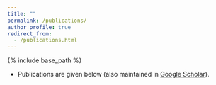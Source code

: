 ```yaml
---
title: ""
permalink: /publications/
author_profile: true
redirect_from: 
  - /publications.html
---
```


{% include base_path %}

* Publications are given below (also maintained in [Google Scholar](https://scholar.google.com/citations?hl=en&view_op=list_works&gmla=AJsN-F50vsbMeBgmvMP_vXslQU_lQmhoVCDDnEn4eHfLny5r_PwuAFn8OpuG5F3taZ0AYajTpMRM2P__wLc5MvmzvpqYtNQRlVlDGfhuHlNB1yoe8WUqLzs&user=T6qIjCYAAAAJ)).

<script src="https://bibbase.org/show?bib=https%3A%2F%2Fapi.zotero.org%2Fusers%2F8994433%2Fcollections%2FI6QWN7VS%2Fitems%3Fkey%3DozCmKMmrE26WwEN9PAdOLaiV%26format%3Dbibtex%26limit%3D100&jsonp=1"></script>
